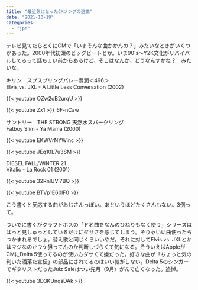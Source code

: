 ```yaml
---
title: "最近気になったCMソングの選曲"
date: "2021-10-19"
categories: 
  - "jpn"
---
```


テレビ見てたらとくにCMで「いまそんな曲かかんの？」みたいなときがいくつかあった。2000年代初頭のビッグビートとか。いま90's～Y2K文化がリバイバルしてるって話ちょい前からあるけど、そこはなんか、どうなんすかね？　みたいな。

キリン　スプスプリングバレー豊潤＜496＞  
Elvis vs. JXL - A Little Less Conversation (2002)

{{< youtube OZw2oB2urqU >}}

{{< youtube Zx1 >}}\_6F-nCaw

サントリー　THE STRONG 天然水スパークリング  
Fatboy Slim - Ya Mama (2000)

{{< youtube EKWVrNYWinc >}}

{{< youtube JEq10L7u3SM >}}

DIESEL FALL/WINTER 21  
Vitalic - La Rock 01 (2001)

{{< youtube 32RnlUVl7BQ >}}

{{< youtube BTVp1E60lF0 >}}

こう書くと反応する曲がおじさんっぽい。あというほどたくさんもない。3例って。

ついでに書くがクラフトボスの「ド名曲をなんのひねりもなく使う」シリーズはぱっと見しゅっとしているだけにダサさを感じてしまう。そりゃいい曲使ったらつかまれるでしょ。替え歌と同じくらいいやだ。それに対してElvis vs. JXLとかはマジなのかウケ狙ってんのか判断しづらくて気になる。そういえばAppleがCMにDelta 5使ってるのが使い方ダサくて嫌だった。好きな曲が「ちょっと気の利いた洒落た宣伝」の部品にされてるのはいい気がしない。Delta 5のシンガーでギタリストだったJulz Saleはつい先月（9月）がんで亡くなった。追悼。

{{< youtube 3D3KUnqsDAk >}}
